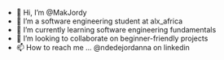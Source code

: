 - 👋 Hi, I’m @MakJordy
- 👀 I’m a software engineering student at alx_africa
- 🌱 I’m currently learning software engineering fundamentals
- 💞️ I’m looking to collaborate on beginner-friendly projects
- 📫 How to reach me ... @ndedejordanna on linkedin

<!---
MakJordy/MakJordy is a ✨ special ✨ repository because its `README.md` (this file) appears on your GitHub profile.
You can click the Preview link to take a look at your changes.
--->
